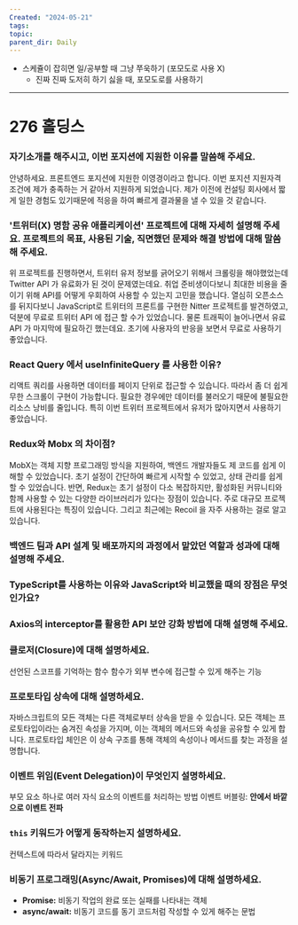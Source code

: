 ```yaml
---
Created: "2024-05-21"
tags: 
topic: 
parent_dir: Daily
---
```

- 스케쥴이 잡히면 일/공부할 때 그냥 쭈욱하기 (포모도로 사용 X)
	- 진짜 진짜 도저히 하기 싫을 때, 포모도로를 사용하기
----
# 276 홀딩스
### 자기소개를 해주시고, 이번 포지션에 지원한 이유를 말씀해 주세요.
안녕하세요. 프론트엔드 포지션에 지원한 이영경이라고 합니다. 이번 포지션 지원자격 조건에 제가 충족하는 거 같아서 지원하게 되었습니다. 제가 이전에 컨설팅 회사에서 짧게 일한 경험도 있기때문에 적응을 하여 빠르게 결과물을 낼 수 있을 것 같습니다.
### '트위터(X) 명함 공유 애플리케이션' 프로젝트에 대해 자세히 설명해 주세요. 프로젝트의 목표, 사용된 기술, 직면했던 문제와 해결 방법에 대해 말씀해 주세요.
위 프로젝트를 진행하면서, 트위터 유저 정보를 긁어오기 위해서 크롤링을 해야했었는데 Twitter API 가 유료화가 된 것이 문제였는데요. 취업 준비생이다보니 최대한 비용을 줄이기 위해 API를 어떻게 우회하여 사용할 수 있는지 고민을 했습니다. 열심히 오픈소스를 뒤지다보니 JavaScript로 트위터의 프론트를 구현한 Nitter 프로젝트를 발견하였고, 덕분에 무료로 트위터 API 에 접근 할 수가 있었습니다. 물론 트래픽이 늘어나면서 유료 API 가 마지막에 필요하긴 했는데요. 초기에 사용자의 반응을 보면서 무료로 사용하기 좋았습니다.
### React Query 에서 useInfiniteQuery 를 사용한 이유?
리액트 쿼리를 사용하면 데이터를 페이지 단위로 접근할 수 있습니다. 따라서 좀 더 쉽게 무한 스크롤이 구현이 가능합니다. 필요한 경우에만 데이터를 불러오기 때문에 불필요한 리소스 낭비를 줄입니다. 특히 이번 트위터 프로젝트에서 유저가 많아지면서 사용하기 좋았습니다. 
### Redux와 Mobx 의 차이점?
MobX는 객체 지향 프로그래밍 방식을 지원하여, 백엔드 개발자들도 제 코드를 쉽게 이해할 수 있었습니다. 초기 설정이 간단하여 빠르게 시작할 수 있었고, 상태 관리를 쉽게 할 수 있었습니다. 반면, Redux는 초기 설정이 다소 복잡하지만, 활성화된 커뮤니티와 함께 사용할 수 있는 다양한 라이브러리가 있다는 장점이 있습니다. 주로 대규모 프로젝트에 사용된다는 특징이 있습니다. 그리고 최근에는 Recoil 을 자주 사용하는 걸로 알고있습니다. 
### 백엔드 팀과 API 설계 및 배포까지의 과정에서 맡았던 역할과 성과에 대해 설명해 주세요.
### TypeScript를 사용하는 이유와 JavaScript와 비교했을 때의 장점은 무엇인가요?
### Axios의 interceptor를 활용한 API 보안 강화 방법에 대해 설명해 주세요.
### 클로저(Closure)에 대해 설명하세요.
선언된 스코프를 기억하는 함수
함수가 외부 변수에 접근할 수 있게 해주는 기능
### 프로토타입 상속에 대해 설명하세요.
자바스크립트의 모든 객체는 다른 객체로부터 상속을 받을 수 있습니다. 모든 객체는 프로토타입이라는 숨겨진 속성을 가지며, 이는 객체의 메서드와 속성을 공유할 수 있게 합니다. 프로토타입 체인은 이 상속 구조를 통해 객체의 속성이나 메서드를 찾는 과정을 설명합니다.
### 이벤트 위임(Event Delegation)이 무엇인지 설명하세요.
부모 요소 하나로 여러 자식 요소의 이벤트를 처리하는 방법
이벤트 버블링: **안에서 바깥으로 이벤트 전파**

###  `this` 키워드가 어떻게 동작하는지 설명하세요.
컨텍스트에 따라서 달라지는 키워드
### 비동기 프로그래밍(Async/Await, Promises)에 대해 설명하세요.
- **Promise:** 비동기 작업의 완료 또는 실패를 나타내는 객체
- **async/await:** 비동기 코드를 동기 코드처럼 작성할 수 있게 해주는 문법